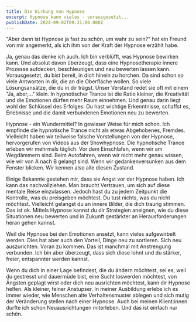 ```yaml
---
title: Die Wirkung von Hypnose
excerpt: Hypnose kann vieles - vorausgesetzt...
publishDate: 2024-09-02T09:31:00.000Z
---
```

"Aber dann ist Hypnose ja fast zu schön, um wahr zu sein?" hat ein Freund von mir angemerkt, als ich ihm von der Kraft der Hypnose erzählt habe.

Ja, genau das denke ich auch. Ich bin verblüfft, was Hypnose bewirken kann. Und absolut davon überzeugt, dass eine Hypnosetherapie innere Prozesse aufdecken, beschleunigen und neu bewerten lassen kann. Vorausgesetzt, du bist bereit, in dich hinein zu horchen. Da sind schon so viele Antworten in dir, die an die Oberfläche wollen. So viele Lösungsansätze, die du in dir trägst. Unser Verstand redet sie oft mit einem "Ja, aber,..." klein. In hypnotischer Trance ist die Ratio kleiner, die Kreativität und die Emotionen dürfen mehr Raum einnehmen. Und genau darin liegt wohl der Schlüssel des Erfolges: Du hast wichtige Erkenntnisse, schaffst es, Erlebnisse und die damit verbundenen Emotionen neu zu bewerten.

Hypnose - ein Wundermittel? In gewisser Weise für mich schon. Ich empfinde die hypnotische Trance nicht als etwas Abgehobenes, Fremdes. Vielleicht haben wir teilweise falsche Vorstellungen von der Hypnose, hervorgerufen von Videos aus der Showhypnose. Die hypnotische Trance erleben wir mehrmals täglich. Vor dem Einschlafen, wenn wir am Wegdämmern sind. Beim Autofahren, wenn wir nicht mehr genau wissen, wie wir von A nach B gelangt sind. Wenn wir gedankenversunken aus dem Fenster blicken. Wir kennen also alle diesen Zustand.

Einige Bekannte gestehen mir, dass sie Angst vor der Hypnose haben. Ich kann das nachvollziehen. Man braucht Vertrauen, um sich auf diese mentale Reise einzulassen. Jedoch hast du zu jedem Zeitpunkt die Kontrolle, was du preisgeben möchtest. Du tust nichts, was du nicht möchtest. Vielleicht gelangst du an innere Bilder, die dich traurig stimmen. Das ist ok. Mittels Hypnose kannst du dir Strategien aneignen, wie du diese Situationen neu bewerten und in Zukunft gestärkter an Herausforderungen heran gehen kannst.

Weil die Hypnose bei den Emotionen ansetzt, kann vieles aufgewirbelt werden. Dies hat aber auch den Vorteil, Dinge neu zu sortieren. Sich neu auszurichten. Voran zu kommen. Das ist manchmal mit Anstrengung verbunden. Ich bin aber überzeugt, dass sich diese lohnt und du stärker, freier, entspannter werden kannst. 

Wenn du dich in einer Lage befindest, die du ändern möchtest, sei es, weil du gestresst und dauermüde bist, eine Sucht loswerden möchtest, von Ängsten geplagt wirst oder dich neu ausrichten möchtest, kann dir Hypnose helfen. Als kleiner, feiner Anstupser. In meiner Ausbildung erlebe ich es immer wieder, wie Menschen alte Verhaltensmuster ablegen und sich  mutig der Veränderung stellen nach einer Hypnose. Auch bei meinen Klient:innen durfte ich schon Neuausrichtungen miterleben. Und das ist einfach nur schön.
